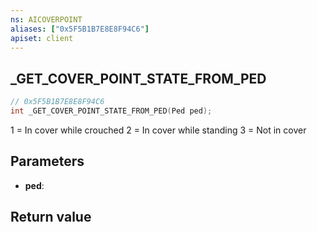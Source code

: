 ```yaml
---
ns: AICOVERPOINT
aliases: ["0x5F5B1B7E8E8F94C6"]
apiset: client
---
```

## _GET_COVER_POINT_STATE_FROM_PED

```c
// 0x5F5B1B7E8E8F94C6
int _GET_COVER_POINT_STATE_FROM_PED(Ped ped);
```

1 = In cover while crouched
2 = In cover while standing
3 = Not in cover

## Parameters
* **ped**:

## Return value

